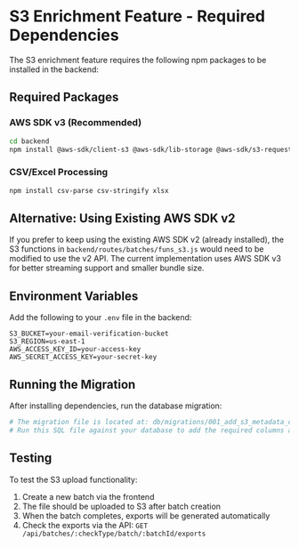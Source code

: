 # S3 Enrichment Feature - Required Dependencies

The S3 enrichment feature requires the following npm packages to be installed in the backend:

## Required Packages

### AWS SDK v3 (Recommended)
```bash
cd backend
npm install @aws-sdk/client-s3 @aws-sdk/lib-storage @aws-sdk/s3-request-presigner
```

### CSV/Excel Processing
```bash
npm install csv-parse csv-stringify xlsx
```

## Alternative: Using Existing AWS SDK v2

If you prefer to keep using the existing AWS SDK v2 (already installed), the S3 functions in `backend/routes/batches/funs_s3.js` would need to be modified to use the v2 API. The current implementation uses AWS SDK v3 for better streaming support and smaller bundle size.

## Environment Variables

Add the following to your `.env` file in the backend:

```env
S3_BUCKET=your-email-verification-bucket
S3_REGION=us-east-1
AWS_ACCESS_KEY_ID=your-access-key
AWS_SECRET_ACCESS_KEY=your-secret-key
```

## Running the Migration

After installing dependencies, run the database migration:

```bash
# The migration file is located at: db/migrations/001_add_s3_metadata_columns.sql
# Run this SQL file against your database to add the required columns and tables
```

## Testing

To test the S3 upload functionality:
1. Create a new batch via the frontend
2. The file should be uploaded to S3 after batch creation
3. When the batch completes, exports will be generated automatically
4. Check the exports via the API: `GET /api/batches/:checkType/batch/:batchId/exports`